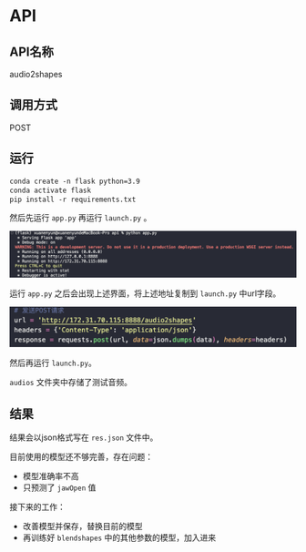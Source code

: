 # API

## API名称

audio2shapes

## 调用方式

POST

## 运行

```
conda create -n flask python=3.9
conda activate flask
pip install -r requirements.txt
```

然后先运行 `app.py` 再运行 `launch.py` 。

![截屏2023-12-13 16.58.35](https://github.com/Symbolzzz/audio2shapes/blob/main/static/images/2023-12-13%2016.58.35.png?raw=true)

运行 `app.py` 之后会出现上述界面，将上述地址复制到 `launch.py` 中url字段。

![截屏2023-12-13 16.59.31](https://github.com/Symbolzzz/audio2shapes/blob/main/static/images/2023-12-13%2016.59.31.png?raw=true)

然后再运行 `launch.py`。

`audios` 文件夹中存储了测试音频。

## 结果

结果会以json格式写在 `res.json` 文件中。

目前使用的模型还不够完善，存在问题：

* 模型准确率不高
* 只预测了 `jawOpen` 值

接下来的工作：

* 改善模型并保存，替换目前的模型
* 再训练好 `blendshapes` 中的其他参数的模型，加入进来
